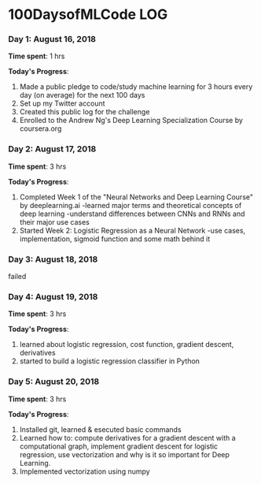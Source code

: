 # 100DaysofMLCode LOG

### Day 1: August 16, 2018 

**Time spent**: 1 hrs  

**Today's Progress**: 

1. Made a public pledge to code/study machine learning for 3 hours every day (on average) for the next 100 days
2. Set up my Twitter account
3. Created this public log for the challenge 
4. Enrolled to the Andrew Ng's Deep Learning Specialization Course by coursera.org

### Day 2: August 17, 2018 

**Time spent**: 3 hrs  

**Today's Progress**: 

1. Completed Week 1 of the "Neural Networks and Deep Learning Course" by deeplearning.ai
  -learned major terms and theoretical concepts of deep learning
  -understand differences between CNNs and RNNs and their major use cases 
2. Started Week 2: Logistic Regression as a Neural Network
  -use cases, implementation, sigmoid function and some math behind it

### Day 3: August 18, 2018 

failed

### Day 4: August 19, 2018 

**Time spent**: 3 hrs  

**Today's Progress**: 

1. learned about logistic regression, cost function, gradient descent, derivatives 
2. started to build a logistic regression classifier in Python

### Day 5: August 20, 2018 

**Time spent**: 3 hrs  

**Today's Progress**: 

1. Installed git, learned & esecuted basic commands
2. Learned how to:
  compute derivatives for a gradient descent with a computational graph,
  implement gradient descent for logistic regression,
  use vectorization and why is it so important for Deep Learning. 
5. Implemented vectorization using numpy






